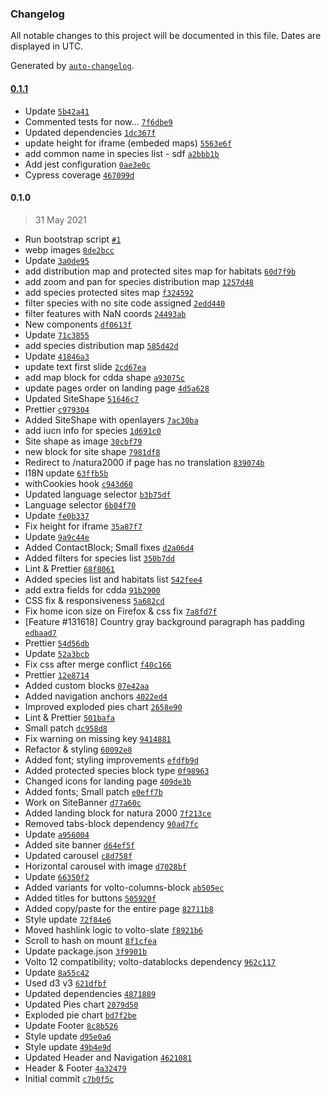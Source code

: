 ### Changelog

All notable changes to this project will be documented in this file. Dates are displayed in UTC.

Generated by [`auto-changelog`](https://github.com/CookPete/auto-changelog).

#### [0.1.1](https://github.com/eea/volto-n2k/compare/0.1.0...0.1.1)

- Update [`5b42a41`](https://github.com/eea/volto-n2k/commit/5b42a41efcf5496885fb701d4c5e2e6511ab8bc9)
- Commented tests for now... [`7f6dbe9`](https://github.com/eea/volto-n2k/commit/7f6dbe9b7d8204d9b0e08bf5194e4c68eb6408e0)
- Updated dependencies [`1dc367f`](https://github.com/eea/volto-n2k/commit/1dc367f8ca01df2c29939b71509764b0f6084ded)
- update height for iframe (embeded maps) [`5563e6f`](https://github.com/eea/volto-n2k/commit/5563e6fd5df4c201909dd7af90cf6d06eab0a97b)
- add common name in species list - sdf [`a2bbb1b`](https://github.com/eea/volto-n2k/commit/a2bbb1b6586c1efb5f7f73e0269f6f96e1250806)
- Add jest configuration [`0ae3e0c`](https://github.com/eea/volto-n2k/commit/0ae3e0cd4926cf2e8cad672a24109dd5428473aa)
- Cypress coverage [`467099d`](https://github.com/eea/volto-n2k/commit/467099d11c4bf9e6882049e0ac356314debc0cd1)

#### 0.1.0

> 31 May 2021

- Run bootstrap script [`#1`](https://github.com/eea/volto-n2k/pull/1)
- webp images [`8de2bcc`](https://github.com/eea/volto-n2k/commit/8de2bccd0359dac8f216ae7a67b751f119132ac4)
- Update [`3a0de95`](https://github.com/eea/volto-n2k/commit/3a0de95d8fe266593045c6619ca08b8d239a2e53)
- add distribution map and protected sites map for habitats [`60d7f9b`](https://github.com/eea/volto-n2k/commit/60d7f9b66703ca11bf97515a718adc14a962817b)
- add zoom and pan for species distribution map [`1257d48`](https://github.com/eea/volto-n2k/commit/1257d48df0287bea8779a0968a51193d373f73d2)
- add species protected sites map [`f324592`](https://github.com/eea/volto-n2k/commit/f324592c0914b41aa4dea03c39c4b39707d193df)
- filter species with no site code assigned [`2edd440`](https://github.com/eea/volto-n2k/commit/2edd440edb1bfe88c29c136fff32ffd07b65f846)
- filter features with NaN coords [`24493ab`](https://github.com/eea/volto-n2k/commit/24493abd4421bcc27b3585a652a9bb0e84913fae)
- New components [`df0613f`](https://github.com/eea/volto-n2k/commit/df0613f891585a7e69018e25463b0482901abf06)
- Update [`71c3855`](https://github.com/eea/volto-n2k/commit/71c3855212bb6a0234e4204e89282336b64c2335)
- add species distribution map [`585d42d`](https://github.com/eea/volto-n2k/commit/585d42d28359bd6dc900a44690084e8c16e6348c)
- Update [`41846a3`](https://github.com/eea/volto-n2k/commit/41846a3bd288cd57992a5512146298fa61739c57)
- update text first slide [`2cd67ea`](https://github.com/eea/volto-n2k/commit/2cd67eaeba43547615235ebcd67b0b113623acfe)
- add map block for cdda shape [`a93075c`](https://github.com/eea/volto-n2k/commit/a93075c966b88487c1f039d8f872777cf37fddd2)
- update pages order on landing page [`4d5a628`](https://github.com/eea/volto-n2k/commit/4d5a6282ce80a97088b3061bd55cb35db0cacdc2)
- Updated SiteShape [`51646c7`](https://github.com/eea/volto-n2k/commit/51646c759c7ac8e8f96dc3bf1505f0a0c43513a5)
- Prettier [`c979304`](https://github.com/eea/volto-n2k/commit/c979304e9d4a09632ef5c7ce63f2cf2469caf861)
- Added SiteShape with openlayers [`7ac30ba`](https://github.com/eea/volto-n2k/commit/7ac30baa4e15c86e0f528eac76d5642e5ce92398)
- add iucn info for species [`1d691c0`](https://github.com/eea/volto-n2k/commit/1d691c0a6a0b3eb45010a8c78eaa689329f172da)
- Site shape as image [`30cbf79`](https://github.com/eea/volto-n2k/commit/30cbf795a2c6b7f04c6d7b1c91a2bfbe93454c21)
- new block for site shape [`7981df8`](https://github.com/eea/volto-n2k/commit/7981df88d3dd4f834ec67999ed08fb8ea9b747d7)
- Redirect to /natura2000 if page has no translation [`839074b`](https://github.com/eea/volto-n2k/commit/839074b560df1b4cbd0a1b867245a193d129a98f)
- I18N update [`63ffb5b`](https://github.com/eea/volto-n2k/commit/63ffb5bc12fd5b1500bb18d0c0930ec18b0fb273)
- withCookies hook [`c943d60`](https://github.com/eea/volto-n2k/commit/c943d603452ac234b6f5ea71c6318ee63bf7b003)
- Updated language selector [`b3b75df`](https://github.com/eea/volto-n2k/commit/b3b75df8f05cda647105d73b054e599bec2635ee)
- Language selector [`6b04f70`](https://github.com/eea/volto-n2k/commit/6b04f70d983a27955a98323a6e2b4af8b4ea0778)
- Update [`fe0b337`](https://github.com/eea/volto-n2k/commit/fe0b33731f958b6df9e65c1b6cb25ea8d139c3db)
- Fix height for iframe [`35a87f7`](https://github.com/eea/volto-n2k/commit/35a87f78a1fcdfba66c440255e08f97ad9e63a09)
- Update [`9a9c44e`](https://github.com/eea/volto-n2k/commit/9a9c44ec335f4d0dd7c79de5211d4b52d267cbf8)
- Added ContactBlock; Small fixes [`d2a06d4`](https://github.com/eea/volto-n2k/commit/d2a06d47f77fcf032ac7d801c083cb801b0396d1)
- Added filters for species list [`350b7dd`](https://github.com/eea/volto-n2k/commit/350b7ddf4293db34bd16843ee3ab22e021449a32)
- Lint & Prettier [`68f8061`](https://github.com/eea/volto-n2k/commit/68f80612d7fdd41262a432f71e2236842d11bc43)
- Added species list and habitats list [`542fee4`](https://github.com/eea/volto-n2k/commit/542fee45bea2dd8337acc0f76d2a196498d7951c)
- add extra fields for cdda [`91b2900`](https://github.com/eea/volto-n2k/commit/91b2900b15648d60470a0801eb8aaae05fe7de6c)
- CSS fix & responsiveness [`5a682cd`](https://github.com/eea/volto-n2k/commit/5a682cd62111f4f4785e5c845ddc05ccb9d03683)
- Fix home icon size on Firefox & css fix [`7a8fd7f`](https://github.com/eea/volto-n2k/commit/7a8fd7fe6612e1b75a6afdda4ac6896c40872cf4)
- [Feature #131618] Country gray background paragraph has padding [`edbaad7`](https://github.com/eea/volto-n2k/commit/edbaad7b87013275cd2990c8a3bc04d06ff9a30f)
- Prettier [`54d56db`](https://github.com/eea/volto-n2k/commit/54d56dbdad7663cdfc89f50bb1daf5c31e7b4632)
- Update [`52a3bcb`](https://github.com/eea/volto-n2k/commit/52a3bcbdefd926ef20fd6abfc9bb2de5de60dee6)
- Fix css after merge conflict [`f40c166`](https://github.com/eea/volto-n2k/commit/f40c1663baf52df9f1959988d783657b6396aac3)
- Prettier [`12e8714`](https://github.com/eea/volto-n2k/commit/12e871464096b551f0f4d6a2c226c0d17c62aca4)
- Added custom blocks [`07e42aa`](https://github.com/eea/volto-n2k/commit/07e42aabe2db684fa5b04bb29d98cfead8286920)
- Added navigation anchors [`4022ed4`](https://github.com/eea/volto-n2k/commit/4022ed42edace0c410df72d7827703f2206fbe2d)
- Improved exploded pies chart [`2658e90`](https://github.com/eea/volto-n2k/commit/2658e90b5196716af10fa571cf09235fa2257435)
- Lint & Prettier [`501bafa`](https://github.com/eea/volto-n2k/commit/501bafa299149aea4b63da30b59c0a484c838a93)
- Small patch [`dc958d8`](https://github.com/eea/volto-n2k/commit/dc958d8f61c963efdf5f6de6434787b5221ff0df)
- Fix warning on missing key [`9414881`](https://github.com/eea/volto-n2k/commit/94148814d1ba80c75f3483d47b36a017b87eb4e3)
- Refactor & styling [`60092e8`](https://github.com/eea/volto-n2k/commit/60092e8850185e7dc3eb4d2956f0c24fa0354bfb)
- Added font; styling improvements [`efdfb9d`](https://github.com/eea/volto-n2k/commit/efdfb9d859f27e0a42e928fd9775271e6bb7651a)
- Added protected species block type [`0f98963`](https://github.com/eea/volto-n2k/commit/0f98963e8769357811172ba197b9b2ada1d08e2b)
- Changed icons for landing page [`409de3b`](https://github.com/eea/volto-n2k/commit/409de3b9751b5f8fe913261ce54f1f308e258238)
- Added fonts; Small patch [`e0eff7b`](https://github.com/eea/volto-n2k/commit/e0eff7b29ae1a0f088a6f29b92cf2adb42164ebb)
- Work on SiteBanner [`d77a60c`](https://github.com/eea/volto-n2k/commit/d77a60ca72dada0f0c5397ff170d56b790e637e8)
- Added landing block for natura 2000 [`7f213ce`](https://github.com/eea/volto-n2k/commit/7f213cea3a0a6a21edc5507bdee0dcaa808811f3)
- Removed tabs-block dependency [`90ad7fc`](https://github.com/eea/volto-n2k/commit/90ad7fc67d311c45bc7288803cd3ad50185e5cbd)
- Update [`a956004`](https://github.com/eea/volto-n2k/commit/a9560049cb26ab8e65d1618bbd700dfdc1771022)
- Added site banner [`d64ef5f`](https://github.com/eea/volto-n2k/commit/d64ef5f45af719530a3c9b5c0b9c23c4dbe516c0)
- Updated carousel [`c8d758f`](https://github.com/eea/volto-n2k/commit/c8d758fc953ac5c8abf6fa25da3718d538c54286)
- Horizontal carousel with image [`d7028bf`](https://github.com/eea/volto-n2k/commit/d7028bfb5494af35ffe373f9fb860d79ced40139)
- Update [`66350f2`](https://github.com/eea/volto-n2k/commit/66350f250ec1d23783b1bfe5c301b95bc20cfcd1)
- Added variants for volto-columns-block [`ab505ec`](https://github.com/eea/volto-n2k/commit/ab505ecb2ee817a4c5b2d8108259ceca3dd4ef39)
- Added titles for buttons [`505920f`](https://github.com/eea/volto-n2k/commit/505920f7e9c20ffe6cdcb878d5404d98d12a48a8)
- Added copy/paste for the entire page [`82711b8`](https://github.com/eea/volto-n2k/commit/82711b8417a9a1b076f8829424d8f604d392d1aa)
- Style update [`72f84e6`](https://github.com/eea/volto-n2k/commit/72f84e69ca7bbe62e66a0f62f56118e93f73cc6f)
- Moved hashlink logic to volto-slate [`f8921b6`](https://github.com/eea/volto-n2k/commit/f8921b6e0ab0cbf39c9ea4e048370e5d432d38a3)
- Scroll to hash on mount [`8f1cfea`](https://github.com/eea/volto-n2k/commit/8f1cfeaa8d1686f02a6b65d2b74064e341f8139a)
- Update package.json [`3f9901b`](https://github.com/eea/volto-n2k/commit/3f9901b121a48746877aedf0773b0df0cdfebe80)
- Volto 12 compatibility; volto-datablocks dependency [`962c117`](https://github.com/eea/volto-n2k/commit/962c1173b9aa216787792d4d6816028faa9bb71c)
- Update [`8a55c42`](https://github.com/eea/volto-n2k/commit/8a55c42d3d66e03302c14784d980cb17fc119a74)
- Used d3 v3 [`621dfbf`](https://github.com/eea/volto-n2k/commit/621dfbf9ee430db02e9db1280f39a0d2a82836cf)
- Updated dependencies [`4871889`](https://github.com/eea/volto-n2k/commit/4871889d61bc2a607db8beeb65ac8d5b5ee7fe6d)
- Updated Pies chart [`2079d50`](https://github.com/eea/volto-n2k/commit/2079d504e2829b3ad852c66fc68a6f72e4674f7e)
- Exploded pie chart [`bd7f2be`](https://github.com/eea/volto-n2k/commit/bd7f2bed6fffcd0c1f07267edfdf2eda538770c4)
- Update Footer [`8c8b526`](https://github.com/eea/volto-n2k/commit/8c8b52672684106797eca51434f45e9e5b4f2fb2)
- Style update [`d95e0a6`](https://github.com/eea/volto-n2k/commit/d95e0a634050d162734cd8e96bf1506d72a604a4)
- Style update [`49b4e9d`](https://github.com/eea/volto-n2k/commit/49b4e9ddb47d7f4843053b760f04aed258add5eb)
- Updated Header and Navigation [`4621081`](https://github.com/eea/volto-n2k/commit/46210813e1380e5739203c8986b2dbdfb4163cd4)
- Header & Footer [`4a32479`](https://github.com/eea/volto-n2k/commit/4a3247940ef98975ab0cdfa3e2137034a356dd0f)
- Initial commit [`c7b0f5c`](https://github.com/eea/volto-n2k/commit/c7b0f5c242b80ca7549b67e5f98c0771576f59ec)
